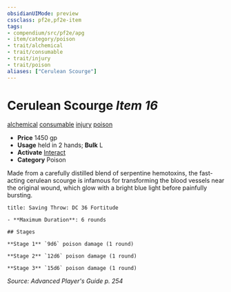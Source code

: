```yaml
---
obsidianUIMode: preview
cssclass: pf2e,pf2e-item
tags:
- compendium/src/pf2e/apg
- item/category/poison
- trait/alchemical
- trait/consumable
- trait/injury
- trait/poison
aliases: ["Cerulean Scourge"]
---
```

# Cerulean Scourge *Item 16*  
[alchemical](/rules/traits/alchemical.md)  [consumable](/rules/traits/consumable.md)  [injury](/rules/traits/injury.md)  [poison](/rules/traits/poison.md)  

- **Price** 1450 gp
- **Usage** held in 2 hands; **Bulk** L
- **Activate** [Interact](/rules/actions/interact.md)
- **Category** Poison

Made from a carefully distilled blend of serpentine hemotoxins, the fast-acting cerulean scourge is infamous for transforming the blood vessels near the original wound, which glow with a bright blue light before painfully bursting.

```ad-inline-affliction
title: Saving Throw: DC 36 Fortitude

- **Maximum Duration**: 6 rounds

## Stages

**Stage 1** `9d6` poison damage (1 round)

**Stage 2** `12d6` poison damage (1 round)

**Stage 3** `15d6` poison damage (1 round)
```

*Source: Advanced Player's Guide p. 254*